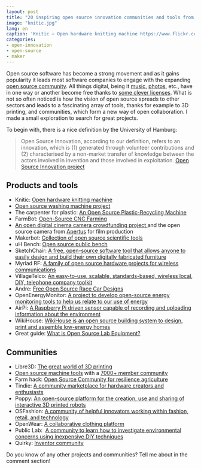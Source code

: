```yaml
---
layout: post
title: "20 inspiring open source innovation communities and tools from around the world"
image: "knitic.jpg"
lang: en
caption: 'Knitic – Open hardware knitting machine https://www.flickr.com/photos/mcanet/17298221676'
categories:
- open-innovation
- open-source
- maker
---
```


Open source software has become a strong movement and as it gains popularity it leads most software companies to engage with the expanding [open source community](http://www.github.com). All things digital, being it [music](https://soundcloud.com/groups/open-source-music), [photos](https://www.flickr.com/creativecommons/), etc., have in one way or another become free thanks to [some clever licenses](https://search.creativecommons.org/). What is not so often noticed is how the vision of open source spreads to other sectors and leads to a fascinating array of tools, thanks for example to 3D printing, and communities, which form a new way of open collaboration. I made a small exploration to search for great projects. 

To begin with, there is a nice definition by the University of  Hamburg:
> Open Source Innovation, according to our definition, refers to an innovation, which is (1) generated through volunteer contributions and (2) characterised by a non-market transfer of knowledge between the actors involved in invention and those involved in exploitation. [Open Source Innovation project](http://www.tuhh.de/tim/open_source_innovation/eng/index.html)

## Products and tools
- Knitic: [Open hardware knitting machine](http://www.knitic.com/)
 - [Open source washing machine project](http://www.oswash.org/)
 - The carpenter for plastic: [An Open Source Plastic-Recycling Machine](http://www.wired.com/2014/06/an-open-source-machine-for-recycling-plastic-from-the-inventor-of-phonebloks/)
 - FarmBot: [Open-Source CNC Farming](http://go.farmbot.it/)
- [An open digital cinema camera crowdfunding project ](https://www.indiegogo.com/projects/axiom-beta-the-first-open-digital-cinema-camera#/story) and the open source camera from [Apertus](https://apertus.org/) for film production
-  Makerbot: [Collection of open source scientific tools](http://www.thingiverse.com/jpearce/collections/open-source-scientific-tools)
- uH Bench: [Open source public bench](http://xuv.be/uH-bench-open-source-public-bench.html)
- SketchChair: [A free, open-source software tool that allows anyone to easily design and build their own digitally fabricated furniture](http://sketchchair.cc/)
-  Myriad RF: [A family of open source hardware projects for wireless communications](https://myriadrf.org/)
- VillageTelco: [An easy-to-use, scalable, standards-based, wireless local, DIY, telephone company toolkit](http://villagetelco.org)
- Andre: [Free Open Source Race Car Designs](http://andrecars.com/#1)
- OpenEnergyMonitor:  [A project to develop open-source energy monitoring tools to help us relate to our use of energy](http://openenergymonitor.org/emon/)
- AirPi: [A Raspberry Pi driven sensor capable of recording and uploading information about the environment](http://airpi.es/)
- WikiHouse: [WikiHouse is an open source building system to design, print and assemble low-energy homes](http://www.wikihouse.cc/)
- Great guide: [What is Open Source Lab Equipment?](http://blog.p2pfoundation.net/what-is-open-source-lab-equipment/2015/04/20)

## Communities
- Libre3D: [The great world of 3D printing](http://libre3d.com/index.php) 
- [Open source machine tools](http://opensourcemachinetools.org/) with a [7000+ member community](https://groups.yahoo.com/neo/groups/multimachine/info)
- Farm hack: [Open Source Community for resilience agriculture](http://farmhack.org/app/)
- Tindie: [A community marketplace for hardware creators and enthusiasts](https://www.tindie.com/) 
- Poppy: [An open-source platform for the creation, use and sharing of interactive 3D printed robots](https://www.poppy-project.org/)
- OSFashion: [A community of helpful innovators working within fashion, retail, and technology](http://os-fashion.com/)
- OpenWear: [A collaborative clothing platform](http://openwear.org/)
- Public Lab:  [A community to learn how to investigate environmental concerns using inexpensive DIY techniques](http://publiclab.org/)
- Quirky: [Inventor community](https://www.quirky.com/)

Do you know of any other projects and communities? Tell me about in the comment section!
